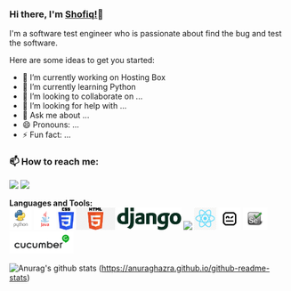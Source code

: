 ### Hi there, I'm [Shofiq!](https://github.com/shofiqtest/shofiq.github-oi)👋

I'm a software test engineer who is passionate about find the bug and test the software.

Here are some ideas to get you started:

- 🔭 I’m currently working on Hosting Box
- 🌱 I’m currently learning Python
- 👯 I’m looking to collaborate on ...
- 🤔 I’m looking for help with ...
- 💬 Ask me about ...
- 😄 Pronouns: ...
- ⚡ Fun fact: ...

### 📫 How to reach me:   
   [<img src="https://img.icons8.com/color/48/000000/linkedin.png" width="3.5%"/>](https://www.linkedin.com/in/mdshofiqul/)
  <a href="mailto:shofiqtest@gmail.com"> <img src="https://img.icons8.com/fluent/48/000000/gmail.png" width="3.5%"/> </a>
  
  **Languages and Tools:**  
  <code><img height="40" src="https://github.com/shofiqtest/shofiqtest/blob/master/Images/python.png"></code>
  <code><img height="40" src="https://github.com/shofiqtest/shofiqtest/blob/master/images/java.png"></code>
  <code><img height="40" src="https://github.com/shofiqtest/shofiqtest/blob/master/images/css3.png"></code>
  <code><img height="40" src="https://github.com/shofiqtest/shofiqtest/blob/master/images/html.png"></code>
  <code><img height="40" src="https://github.com/shofiqtest/shofiqtest/blob/master/images/django.svg"></code>
  <code><img height="40" src="https://github.com/shofiqtest/shofiqtest/blob/images/js.png"></code>
  <code><img height="40" src="https://github.com/shofiqtest/shofiqtest/blob/master/images/reactjs.png"></code>
  <code><img height="40" src="https://github.com/shofiqtest/shofiqtest/blob/master/images/robotframework.png"></code>
  <code><img height="40" src="https://github.com/shofiqtest/shofiqtest/blob/images/selenium.png"></code>
  <code><img height="40" src="https://github.com/shofiqtest/shofiqtest/blob/master/images/cucumber.png"></code>
  
![Anurag's github stats](https://github-readme-stats.vercel.app/api?username=shofiqtest)
(https://anuraghazra.github.io/github-readme-stats)
